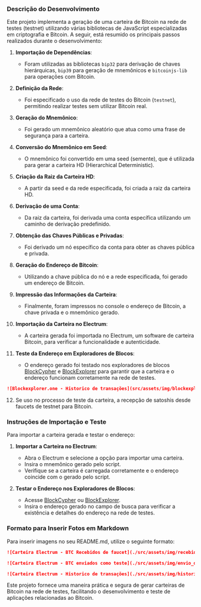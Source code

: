 ### Descrição do Desenvolvimento

Este projeto implementa a geração de uma carteira de Bitcoin na rede de testes (testnet) utilizando várias bibliotecas de JavaScript especializadas em criptografia e Bitcoin. A seguir, está resumido os principais passos realizados durante o desenvolvimento:

1. **Importação de Dependências**:
   - Foram utilizadas as bibliotecas `bip32` para derivação de chaves hierárquicas, `bip39` para geração de mnemônicos e `bitcoinjs-lib` para operações com Bitcoin.

2. **Definição da Rede**:
   - Foi especificado o uso da rede de testes do Bitcoin (`testnet`), permitindo realizar testes sem utilizar Bitcoin real.

3. **Geração do Mnemônico**:
   - Foi gerado um mnemônico aleatório que atua como uma frase de segurança para a carteira.

4. **Conversão do Mnemônico em Seed**:
   - O mnemônico foi convertido em uma seed (semente), que é utilizada para gerar a carteira HD (Hierarchical Deterministic).

5. **Criação da Raiz da Carteira HD**:
   - A partir da seed e da rede especificada, foi criada a raiz da carteira HD.

6. **Derivação de uma Conta**:
   - Da raiz da carteira, foi derivada uma conta específica utilizando um caminho de derivação predefinido.

7. **Obtenção das Chaves Públicas e Privadas**:
   - Foi derivado um nó específico da conta para obter as chaves pública e privada.

8. **Geração do Endereço de Bitcoin**:
   - Utilizando a chave pública do nó e a rede especificada, foi gerado um endereço de Bitcoin.

9. **Impressão das Informações da Carteira**:
   - Finalmente, foram impressos no console o endereço de Bitcoin, a chave privada e o mnemônico gerado.

10. **Importação da Carteira no Electrum**:
    - A carteira gerada foi importada no Electrum, um software de carteira Bitcoin, para verificar a funcionalidade e autenticidade.

11. **Teste da Endereço em Exploradores de Blocos**:
    - O endereço gerado foi testado nos exploradores de blocos [BlockCypher](https://live.blockcypher.com/) e [BlockExplorer](https://blockexplorer.one/) para garantir que a carteira e o endereço funcionam corretamente na rede de testes.

```markdown
![Blockexplorer.one - Historico de transações](src/assets/img/blockexplorer.one.png)
```

12. Se uso no processo de teste da carteira, a recepção de satoshis desde faucets de testnet para Bitcoin.

### Instruções de Importação e Teste

Para importar a carteira gerada e testar o endereço:

1. **Importar a Carteira no Electrum**:
   - Abra o Electrum e selecione a opção para importar uma carteira.
   - Insira o mnemônico gerado pelo script.
   - Verifique se a carteira é carregada corretamente e o endereço coincide com o gerado pelo script.

2. **Testar o Endereço nos Exploradores de Blocos**:
   - Acesse [BlockCypher](https://live.blockcypher.com/) ou [BlockExplorer](https://blockexplorer.one/).
   - Insira o endereço gerado no campo de busca para verificar a existência e detalhes do endereço na rede de testes.

### Formato para Inserir Fotos em Markdown

Para inserir imagens no seu README.md, utilize o seguinte formato:

```markdown
![Carteira Electrum - BTC Recebidos de faucet](./src/assets/img/recebidos.png)
```
```markdown
![Carteira Electrum - BTC enviados como teste](./src/assets/img/envio_de_teste.png)
```
```markdown
![Carteira Electrum - Historico de transações](./src/assets/img/historial.png)
```

Este projeto fornece uma maneira prática e segura de gerar carteiras de Bitcoin na rede de testes, facilitando o desenvolvimento e teste de aplicações relacionadas ao Bitcoin.
